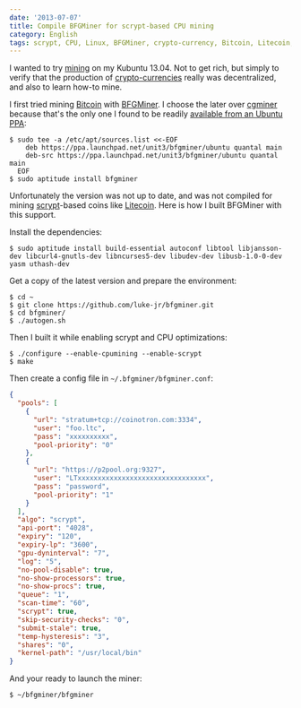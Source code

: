 ```yaml
---
date: '2013-07-07'
title: Compile BFGMiner for scrypt-based CPU mining
category: English
tags: scrypt, CPU, Linux, BFGMiner, crypto-currency, Bitcoin, Litecoin, Kubuntu 13.04
---
```


I wanted to try
[mining](https://en.wikipedia.org/wiki/Bitcoin_miners#Bitcoin_mining) on my
Kubuntu 13.04. Not to get rich, but simply to verify that the production of
[crypto-currencies](https://en.wikipedia.org/wiki/Cryptocurrency) really was
decentralized, and also to learn how-to mine.

I first tried mining [Bitcoin](https://bitcoin.org) with
[BFGMiner](https://bfgminer.org). I choose the later over
[cgminer](https://github.com/ckolivas/cgminer) because that's the only one I
found to be readily [available from an Ubuntu
PPA](https://launchpad.net/~unit3/+archive/bfgminer):

```shell-session
$ sudo tee -a /etc/apt/sources.list <<-EOF
    deb https://ppa.launchpad.net/unit3/bfgminer/ubuntu quantal main
    deb-src https://ppa.launchpad.net/unit3/bfgminer/ubuntu quantal main
  EOF
$ sudo aptitude install bfgminer
```

Unfortunately the version was not up to date, and was not compiled for mining
[scrypt](https://en.wikipedia.org/wiki/Scrypt)-based coins like
[Litecoin](https://litecoin.org). Here is how I built BFGMiner with this
support.

Install the dependencies:

```shell-session
$ sudo aptitude install build-essential autoconf libtool libjansson-dev libcurl4-gnutls-dev libncurses5-dev libudev-dev libusb-1.0-0-dev yasm uthash-dev
```

Get a copy of the latest version and prepare the environment:

```shell-session
$ cd ~
$ git clone https://github.com/luke-jr/bfgminer.git
$ cd bfgminer/
$ ./autogen.sh
```

Then I built it while enabling scrypt and CPU optimizations:

```shell-session
$ ./configure --enable-cpumining --enable-scrypt
$ make
```

Then create a config file in `~/.bfgminer/bfgminer.conf`:

```json
{
  "pools": [
    {
      "url": "stratum+tcp://coinotron.com:3334",
      "user": "foo.ltc",
      "pass": "xxxxxxxxxx",
      "pool-priority": "0"
    },
    {
      "url": "https://p2pool.org:9327",
      "user": "LTxxxxxxxxxxxxxxxxxxxxxxxxxxxxxxxx",
      "pass": "password",
      "pool-priority": "1"
    }
  ],
  "algo": "scrypt",
  "api-port": "4028",
  "expiry": "120",
  "expiry-lp": "3600",
  "gpu-dyninterval": "7",
  "log": "5",
  "no-pool-disable": true,
  "no-show-processors": true,
  "no-show-procs": true,
  "queue": "1",
  "scan-time": "60",
  "scrypt": true,
  "skip-security-checks": "0",
  "submit-stale": true,
  "temp-hysteresis": "3",
  "shares": "0",
  "kernel-path": "/usr/local/bin"
}
```

And your ready to launch the miner:

```shell-session
$ ~/bfgminer/bfgminer
```
